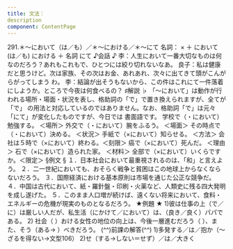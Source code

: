 ```yaml
---
title: 文法：
description
component: ContentPage
---
```



291.＊～において（は／も）／＊～における／＊～にて
名詞： × ＋ において(は／も)
における ＋ 名詞 にて
♪会話 ♪
李：人生において一番大切なものは何なのだろう？あれもこれもで、ひとつには絞り切れないなあ。
良子：私は健康だと思うけど。次は家族、その次はお金、あれあれ、次々に出てきて頭がこんがらがってしまう
わ。
李：結論が出そうもないから、この件はこれにて一件落着にしようか。ところで今夜は何食べるの？
♯解説 ♭
「～において」は動作が行われる場所・場面・状況を表し、格助詞の「で」で置き換えられますが、全てが「で」 の用法と対応しているのではありません。なお、格助詞「で」は元々「にて」が変化したものですが、今日では 書面語です。
学校で（・において）勉強する。 ＜場所＞ 外交で（・において）腕をふるう。 ＜場面＞ その時点で（・において）決める。 ＜状況＞ 手紙で（×において）知らせる。 ＜方法＞ 会社は５時で（×において）終わる。＜刻限＞ 癌で（×において）死んだ。 ＜理由＞ 石で（×において）造られた家。 ＜材料＞ 全部で（×において）いくらですか。＜限定＞
§例文 §
１．日本社会において最重視されるのは、「和」と言えよう。
２．二一世紀においても、おそらく戦争と貧困はこの地球上からなくならないだろう。
３．国際経済における基本原則は市場を通じた公正な競争だ。
４．中国は古代において、紙・羅針盤・印刷・火薬など、人類史に残る四大発明を成し遂げた。
５．このまま人口増が続けば、遠くない将来において、食料・エネルギーの危機が現実のものとなるだろう。
★例題 ★
1)彼は仕事の上（で／に）は厳しい人だが、私生活（にかけて／において）は、（良き／良く）パパである。
2) 社会（ ）おける女性の地位の向上は、今後一層進むだろう（ ）、また、そう（ある→ ）べきだろう。
(^^)前課の解答(^^)
1)多発する／は／抱か（～ざるを得ない→文型106）
2)せ（する→しない＝せず）／は／大きく
